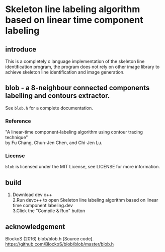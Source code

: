 # Skeleton line labeling algorithm based on linear time component labeling
## introduce
  This is a completely c language implementation of the skeleton line identification program, the program does not rely on other image library to achieve skeleton line identification and image generation.
## blob - a 8-neighbour connected components labelling and contours extractor.

See `blob.h` for a complete documentation.

### Reference ##
"A linear-time component-labeling algorithm using contour tracing technique"  
 by Fu Chang, Chun-Jen Chen, and Chi-Jen Lu.
### License ##
`blob` is licensed under the MIT License, see LICENSE for more information.
## build
1. Download dev c++  
2.Run devc++ to open Skeleton line labeling algorithm based on linear time component labeling.dev  
3.Click the "Compile & Run" button  
## acknowledgement
BlockoS (2016) blob/blob.h [Source code]. https://github.com/BlockoS/blob/blob/master/blob.h
